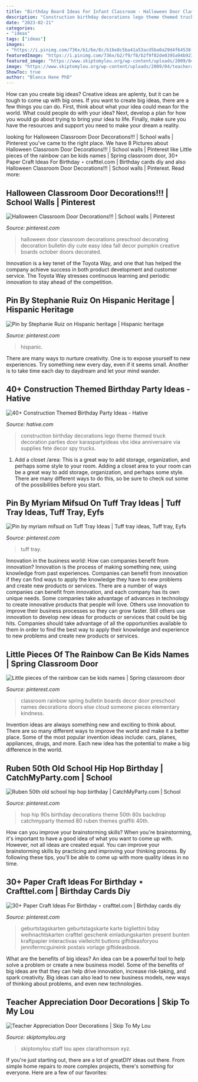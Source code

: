 ```yaml
---
title: "Birthday Board Ideas For Infant Classroom - Halloween Door Classroom Decorations Preschool Decorating Decoration Bulletin Diy Cute Easy Idea Fall Decor Pumpkin Creative Boards October Doors Decorated"
description: "Construction birthday decorations lego theme themed truck decoration parties door karaspartyideas vbs idea anniversaire via supplies fete decor spy trucks"
date: "2023-02-21"
categories:
- "ideas"
tags: ["ideas"]
images:
- "https://i.pinimg.com/736x/b1/6e/8c/b16e8c5ba41a53acd5ba0a29d4f64538--birthday-backdrop-school-birthday.jpg"
featuredImage: "https://i.pinimg.com/736x/b2/f9/f8/b2f9f82de0395a94b923034fe24782dd.jpg"
featured_image: "https://www.skiptomylou.org/wp-content/uploads/2009/04/teacherappreciationdoor6-1.jpg"
image: "https://www.skiptomylou.org/wp-content/uploads/2009/04/teacherappreciationdoor6-1.jpg"
ShowToc: true
author: "Blanca Hane PhD"
---
```



How can you create big ideas?
Creative ideas are aplenty, but it can be tough to come up with big ones. If you want to create big ideas, there are a few things you can do. First, think about what your idea could mean for the world. What could people do with your idea? Next, develop a plan for how you would go about trying to bring your idea to life. Finally, make sure you have the resources and support you need to make your dream a reality.

	

		
looking for Halloween Classroom Door Decorations!!! | School walls | Pinterest you've came to the right place. We have 8 Pictures about Halloween Classroom Door Decorations!!! | School walls | Pinterest like Little pieces of the rainbow can be kids names | Spring classroom door, 30+ Paper Craft Ideas For Birthday ⋆ crafttel.com | Birthday cards diy and also Halloween Classroom Door Decorations!!! | School walls | Pinterest. Read more:
		
    
## Halloween Classroom Door Decorations!!! | School Walls | Pinterest

<img loading=lazy src="https://s-media-cache-ak0.pinimg.com/736x/06/88/1e/06881e068fa4dd5d04fb2ffb3aa6e8d8.jpg" onerror="this.onerror=null;this.src='https://tse1.mm.bing.net/th?id=OIP.s3zfCrcvk2x6VctiNInbGQHaJ3&amp;pid=15.1';" alt="Halloween Classroom Door Decorations!!! | School walls | Pinterest">

_Source: pinterest.com_

>halloween door classroom decorations preschool decorating decoration bulletin diy cute easy idea fall decor pumpkin creative boards october doors decorated. 

	

Innovation is a key tenet of the Toyota Way, and one that has helped the company achieve success in both product development and customer service. The Toyota Way stresses continuous learning and periodic innovation to stay ahead of the competition.

    
## Pin By Stephanie Ruiz On Hispanic Heritage | Hispanic Heritage

<img loading=lazy src="https://i.pinimg.com/736x/6c/1d/9d/6c1d9de9f60c6d71334d0326265a9577.jpg" onerror="this.onerror=null;this.src='https://tse1.mm.bing.net/th?id=OIP.WMDIdvhkO22rVyUou4DXUAHaJ3&amp;pid=15.1';" alt="Pin by Stephanie Ruiz on Hispanic heritage | Hispanic heritage">

_Source: pinterest.com_

>hispanic. 

	

There are many ways to nurture creativity. One is to expose yourself to new experiences. Try something new every day, even if it seems small. Another is to take time each day to daydream and let your mind wander.

    
## 40+ Construction Themed Birthday Party Ideas - Hative

<img loading=lazy src="https://hative.com/wp-content/uploads/2015/06/construction-birthday-party/9-construction-themed-birthday-party.jpg" onerror="this.onerror=null;this.src='https://tse2.mm.bing.net/th?id=OIP.zlPK5a2dn6h150QFH_i0wwHaLF&amp;pid=15.1';" alt="40+ Construction Themed Birthday Party Ideas - Hative">

_Source: hative.com_

>construction birthday decorations lego theme themed truck decoration parties door karaspartyideas vbs idea anniversaire via supplies fete decor spy trucks. 

	

1. Add a closet /area: This is a great way to add storage, organization, and perhaps some style to your room.
Adding a closet area to your room can be a great way to add storage, organization, and perhaps some style. There are many different ways to do this, so be sure to check out some of the possibilities before you start.

    
## Pin By Myriam Mifsud On Tuff Tray Ideas | Tuff Tray Ideas, Tuff Tray, Eyfs

<img loading=lazy src="https://i.pinimg.com/736x/bf/27/0f/bf270f28fd0fd8e800aac77bbe6581a8--tuff-tray.jpg" onerror="this.onerror=null;this.src='https://tse4.mm.bing.net/th?id=OIP.tK1D67LsNtLJ-cjuKtdhoQHaJ3&amp;pid=15.1';" alt="Pin by myriam mifsud on Tuff Tray Ideas | Tuff tray ideas, Tuff tray, Eyfs">

_Source: pinterest.com_

>tuff tray. 

	

Innovation in the business world: How can companies benefit from innovation?
Innovation is the process of making something new, using knowledge from past experiences. Companies can benefit from innovation if they can find ways to apply the knowledge they have to new problems and create new products or services. There are a number of ways companies can benefit from innovation, and each company has its own unique needs. Some companies take advantage of advances in technology to create innovative products that people will love. Others use innovation to improve their business processes so they can grow faster. Still others use innovation to develop new ideas for products or services that could be big hits. Companies should take advantage of all the opportunities available to them in order to find the best way to apply their knowledge and experience to new problems and create new products or services.

    
## Little Pieces Of The Rainbow Can Be Kids Names | Spring Classroom Door

<img loading=lazy src="https://i.pinimg.com/originals/aa/2d/de/aa2dde76e7a7246f1c0d4ed0c1385395.jpg" onerror="this.onerror=null;this.src='https://tse2.mm.bing.net/th?id=OIP.jaTFVDFfSvUIaczM88JEeQHaJ4&amp;pid=15.1';" alt="Little pieces of the rainbow can be kids names | Spring classroom door">

_Source: pinterest.com_

>classroom rainbow spring bulletin boards decor door preschool names decorations doors else cloud someone pieces elementary kindness. 

	

Invention ideas are always something new and exciting to think about. There are so many different ways to improve the world and make it a better place. Some of the most popular invention ideas include: cars, planes, appliances, drugs, and more. Each new idea has the potential to make a big difference in the world.

    
## Ruben 50th Old School Hip Hop Birthday | CatchMyParty.com | School

<img loading=lazy src="https://i.pinimg.com/736x/b1/6e/8c/b16e8c5ba41a53acd5ba0a29d4f64538--birthday-backdrop-school-birthday.jpg" onerror="this.onerror=null;this.src='https://tse1.mm.bing.net/th?id=OIP.cYSmya3UbPqDid2sVzOZQAHaJ3&amp;pid=15.1';" alt="Ruben 50th old school hip hop birthday | CatchMyParty.com | School">

_Source: pinterest.com_

>hop hip 90s birthday decorations theme 50th 80s backdrop catchmyparty themed 80 ruben themes graffiti 40th. 

	

How can you improve your brainstorming skills?
When you're brainstorming, it's important to have a good idea of what you want to come up with. However, not all ideas are created equal. You can improve your brainstorming skills by practicing and improving your thinking process. By following these tips, you'll be able to come up with more quality ideas in no time.

    
## 30+ Paper Craft Ideas For Birthday ⋆ Crafttel.com | Birthday Cards Diy

<img loading=lazy src="https://i.pinimg.com/736x/b2/f9/f8/b2f9f82de0395a94b923034fe24782dd.jpg" onerror="this.onerror=null;this.src='https://tse3.mm.bing.net/th?id=OIP.dbj_qsCpYfW88XrC48rV4gHaLG&amp;pid=15.1';" alt="30+ Paper Craft Ideas For Birthday ⋆ crafttel.com | Birthday cards diy">

_Source: pinterest.com_

>geburtstagskarten geburtstagskarte karte bigliettini bday weihnachtskarten crafttel geschenk einladungskarten present bunten kraftpapier interactivas vielleicht buttons giftideasforyou jennifermcguireink postais vorlage giftideasbook. 

	

What are the benefits of big ideas?
An idea can be a powerful tool to help solve a problem or create a new business model. Some of the benefits of big ideas are that they can help drive innovation, increase risk-taking, and spark creativity. Big ideas can also lead to new business models, new ways of thinking about problems, and even new technologies.

    
## Teacher Appreciation Door Decorations | Skip To My Lou

<img loading=lazy src="https://www.skiptomylou.org/wp-content/uploads/2009/04/teacherappreciationdoor6-1.jpg" onerror="this.onerror=null;this.src='https://tse2.mm.bing.net/th?id=OIP.mWQPh92M7gF80-2OKlVBUwAAAA&amp;pid=15.1';" alt="Teacher Appreciation Door Decorations | Skip To My Lou">

_Source: skiptomylou.org_

>skiptomylou staff lou apex clarathomson xyz. 

	

If you're just starting out, there are a lot of greatDIY ideas out there. From simple home repairs to more complex projects, there's something for everyone. Here are a few of our favorites: 

